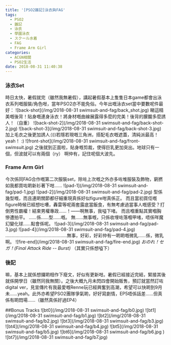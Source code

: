 ```yaml
---
title: '[PSO2雜記]泳衣與FAG'
tags:
  - PSO2
  - 雜記
  - 泳衣
  - 學園泳衣
  - スクール水着
  - FAG
  - Frame Arm Girl
categories:
  - ACGN相關
  - PSO2生活
date: 2018-08-31 11:40:38
---
```

### 泳衣Set
時日太快，暑假就完（雖然我無暑假），講起暑假基本上隻隻日本game都會出泳衣系列嘅服裝/角色咁，當年PSO2亦不能免俗。今年出嘅泳衣set當中要數呢件最好：
![back-shot](/img/2018-08-31 swimsuit-and-fag/back_shot.jpg)
睇這精美嘅後背！貼身嘅連身泳衣！將身材嘅曲線展露得多麼的完美！後背的朦朧多麼誘人！（自重）
![back-shot-2](/img/2018-08-31 swimsuit-and-fag/back-shot-2.jpg)
![back-shot-3](/img/2018-08-31 swimsuit-and-fag/back-shot-3.jpg)
加上毛衣之後更加誘人:)))若隱若現嘅三角洲，搭配毛衣嘅遮蓋，清純派最高！yeah！ :)
![front-shot](/img/2018-08-31 swimsuit-and-fag/front-swimsuit.jpg)
之後就到正面啦，貼身嘅剪裁，使得巨乳更加突出。地球只有一個，但波就可以有兩個（ry）
啊仲有，記住呢個大波先。

### Frame Arm Girl
今次係同FAG合作嘅第二次服裝set，除咗上次嘅之外亦多咗堆服裝及飾物，窮撚如我都買咗啲新衫著下咁……
![pad-1](/img/2018-08-31 swimsuit-and-fag/pad-1.jpg)
![pad-2](/img/2018-08-31 swimsuit-and-fag/pad-2.jpg)
型係幾型嘅，而且連啲關節都仔細重現真係好似figure咁真係正。
而且當初買佢嘅figure時候已經想吐嘈，轟雷等呢兩套露底當飯食，有無考慮過當事人嘅感受？打倒男性霸權！結束男權專政……！——啊無事，我嗌下啫。
而且嗰重點其實嗰胸慘遭拍平。
……係……型……嘅。
無……無事嘅，只係收埋咗落嗰甲啫，唔係咩魔幻變化球……點會係呢。
![pad-3](/img/2018-08-31 swimsuit-and-fag/pad-3.jpg)
![pad-4](/img/2018-08-31 swimsuit-and-fag/pad-4.jpg)
…………………………………………無事，好彩，好彩仲有一啲啲嘅微乳……係，微乳啊。
![fire-end](/img/2018-08-31 swimsuit-and-fag/fire-end.jpg)
*おのれ！セガ！(Final Attack Ride -- Burst)*
（其實只係想嗌下）

### 後記
嘛，基本上就係想攞啲相作下廢文，好似有更新咁。暑假已經接近完結，緊接其後就係開學日（雖然同我無關）。之後大概九月未閃四會開始販售，預訂就當然訂咗digital ver，見宣傳片有我最愛嘅Renne玩已經興奮到高潮，希望可以快啲到9月未……yeah。此外亦希望PSO2團隊爭氣啲，好好寫劇情，EP5唔係話差……但真係有啲悶場……（雖然真係好過EP4）

##Bonus Tracks
![bt0](/img/2018-08-31 swimsuit-and-fag/b0.jpg)
![bt1](/img/2018-08-31 swimsuit-and-fag/b1.jpg)
![bt2](/img/2018-08-31 swimsuit-and-fag/b2.jpg)
![bt3](/img/2018-08-31 swimsuit-and-fag/b3.jpg)
![bt4](/img/2018-08-31 swimsuit-and-fag/b4.jpg)
![bt5](/img/2018-08-31 swimsuit-and-fag/b5.jpg)
![bt6](/img/2018-08-31 swimsuit-and-fag/b6.jpg )
![bt7](/img/2018-08-31 swimsuit-and-fag/b7.jpg)
